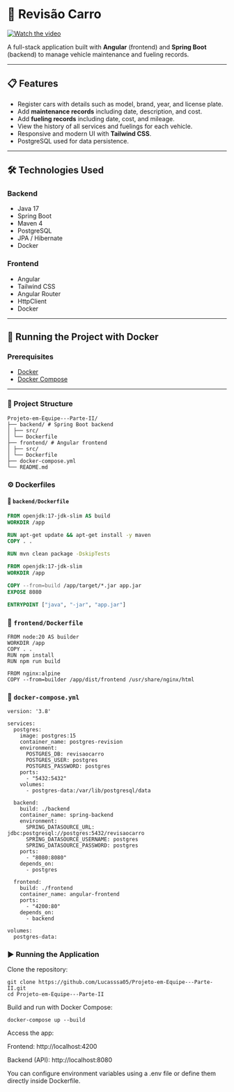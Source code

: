 # 🚗 Revisão Carro

[![Watch the video](https://img.youtube.com/vi/ZPE0MHys1SI/maxresdefault.jpg)](https://youtu.be/ZPE0MHys1SI)

A full-stack application built with **Angular** (frontend) and **Spring Boot** (backend) to manage vehicle maintenance and fueling records.

---

## 📋 Features

- Register cars with details such as model, brand, year, and license plate.
- Add **maintenance records** including date, description, and cost.
- Add **fueling records** including date, cost, and mileage.
- View the history of all services and fuelings for each vehicle.
- Responsive and modern UI with **Tailwind CSS**.
- PostgreSQL used for data persistence.

---

## 🛠️ Technologies Used

### Backend

- Java 17
- Spring Boot
- Maven 4
- PostgreSQL
- JPA / Hibernate
- Docker

### Frontend

- Angular
- Tailwind CSS
- Angular Router
- HttpClient
- Docker

---

## 🐳 Running the Project with Docker

### Prerequisites

- [Docker](https://www.docker.com/)
- [Docker Compose](https://docs.docker.com/compose/)

---

### 📁 Project Structure

```
Projeto-em-Equipe---Parte-II/
├── backend/ # Spring Boot backend
│ ├── src/
│ └── Dockerfile
├── frontend/ # Angular frontend
│ ├── src/
│ └── Dockerfile
├── docker-compose.yml
└── README.md
```

### ⚙️ Dockerfiles

#### 🔧 `backend/Dockerfile`

```dockerfile
FROM openjdk:17-jdk-slim AS build
WORKDIR /app

RUN apt-get update && apt-get install -y maven
COPY . .

RUN mvn clean package -DskipTests

FROM openjdk:17-jdk-slim
WORKDIR /app

COPY --from=build /app/target/*.jar app.jar
EXPOSE 8080

ENTRYPOINT ["java", "-jar", "app.jar"]
```

### 🎨 `frontend/Dockerfile`

```
FROM node:20 AS builder
WORKDIR /app
COPY . .
RUN npm install
RUN npm run build

FROM nginx:alpine
COPY --from=builder /app/dist/frontend /usr/share/nginx/html
```

### 🧩 `docker-compose.yml`

```
version: '3.8'

services:
  postgres:
    image: postgres:15
    container_name: postgres-revision
    environment:
      POSTGRES_DB: revisaocarro
      POSTGRES_USER: postgres
      POSTGRES_PASSWORD: postgres
    ports:
      - "5432:5432"
    volumes:
      - postgres-data:/var/lib/postgresql/data

  backend:
    build: ./backend
    container_name: spring-backend
    environment:
      SPRING_DATASOURCE_URL: jdbc:postgresql://postgres:5432/revisaocarro
      SPRING_DATASOURCE_USERNAME: postgres
      SPRING_DATASOURCE_PASSWORD: postgres
    ports:
      - "8080:8080"
    depends_on:
      - postgres

  frontend:
    build: ./frontend
    container_name: angular-frontend
    ports:
      - "4200:80"
    depends_on:
      - backend

volumes:
  postgres-data:
```

### ▶️ Running the Application

Clone the repository:

```
git clone https://github.com/Lucasssa05/Projeto-em-Equipe---Parte-II.git
cd Projeto-em-Equipe---Parte-II
```

Build and run with Docker Compose:

```
docker-compose up --build
```

Access the app:

Frontend: http://localhost:4200

Backend (API): http://localhost:8080

You can configure environment variables using a .env file or define them directly inside Dockerfile.

